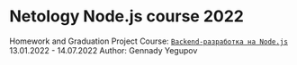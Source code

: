 # Netology Node.js course 2022
Homework and Graduation Project
Course: [`Backend-разработка на Node.js`](https://netology.ru/programs/nodejs)
13.01.2022 - 14.07.2022
Author: Gennady Yegupov
